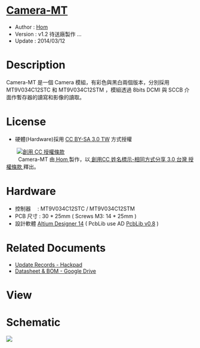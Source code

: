 [Camera-MT](https://github.com/OpenPCB/Camera-MT)
========
* Author  : [Hom](https://github.com/Hom-Wang)
* Version : v1.2 待送廠製作 ...
* Update  : 2014/03/12

Description
========
Camera-MT 是一個 Camera 模組，有彩色與黑白兩個版本，分別採用 MT9V034C12STC 和 MT9V034C12STM ，模組透過 8bits DCMI 與 SCCB 介面作暫存器的讀寫和影像的讀取。

License
========
* 硬體(Hardware)採用 [CC BY-SA 3.0 TW](http://creativecommons.org/licenses/by-sa/3.0/tw/deed.zh_TW) 方式授權 
  
　　<a rel="license" href="http://creativecommons.org/licenses/by-sa/3.0/tw/"><img alt="創用 CC 授權條款" style="border-width:0" src="http://i.creativecommons.org/l/by-sa/3.0/tw/80x15.png" /></a>  
　　<span xmlns:dct="http://purl.org/dc/terms/" property="dct:title"> Camera-MT </span>由<a xmlns:cc="http://creativecommons.org/ns#" href="https://plus.google.com/u/0/112822505513154783828/posts" property="cc:attributionName" rel="cc:attributionURL"> Hom </a>製作，以<a rel="license" href="http://creativecommons.org/licenses/by-sa/3.0/tw/deed.zh_TW"> 創用CC 姓名標示-相同方式分享 3.0 台灣 授權條款 </a>釋出。  

Hardware
========
* 控制器　 : MT9V034C12STC / MT9V034C12STM
* PCB 尺寸 : 30 * 25mm ( Screws M3: 14 * 25mm )
* 設計軟體 [Altium Designer 14](http://www.altium.com/en/products/altium-designer) ( PcbLib use AD [PcbLib v0.8](https://github.com/OpenPCB/AltiumDesigner_PcbLibrary/releases/tag/v0.8) )

Related Documents
========
* [Update Records - Hackpad](https://hom.hackpad.com/Camera-MT-3aypbn5JXrK)
* [Datasheet & BOM - Google Drive](https://drive.google.com/folderview?id=0BzL2wwAot6oPZnBPSnU3eFlJQ0k&usp=sharing)

View
========


Schematic
========
<img src="https://lh5.googleusercontent.com/-fRBYT1tSFjk/Ux9mBe-QJkI/AAAAAAAAG-k/gahiZ00Gd60/s1600/Camera-MT_v1.2_Sch.png" />
